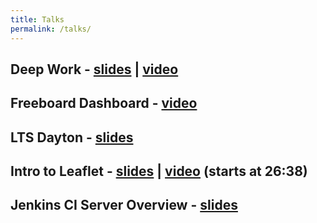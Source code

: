 ```yaml
---
title: Talks
permalink: /talks/
---
```


## Deep Work - [slides](/assets/ppt/deep-work.ppt) | [video](https://www.youtube.com/watch?v=Ez5kA8WT0MA)
## Freeboard Dashboard - [video](https://www.youtube.com/watch?v=M-Q0tJ8WNS4&t=39m59s)
## LTS Dayton - [slides](/assets/ppt/lts-dayton.ppt)
## Intro to Leaflet - [slides](/assets/ppt/leaflet.ppt) | [video](http://livestream.com/accounts/12766112/events/5328224) (starts at 26:38)
## Jenkins CI Server Overview - [slides](/assets/ppt/jenkins.ppt)

